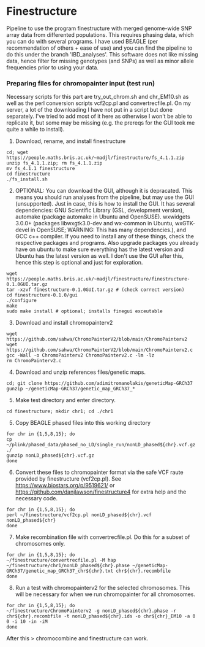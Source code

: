# Finestructure 
Pipeline to use the program finestructure with merged genome-wide SNP array data from differented populations. This requires phasing data, which you can do with several programs. I have used BEAGLE (per recommendation of others + ease of use) and you can find the pipeline to do this under the branch 'IBD_analyses'. This software does not like missing data, hence filter for missing genotypes (and SNPs) as well as minor allele frequencies prior to using your data. 

### Preparing files for chromopainter input (test run)
Necessary scripts for this part are try_out_chrom.sh and chr_EM10.sh as well as the perl conversion scripts vcf2cp.pl and convertrecfile.pl. On my server, a lot of the downloading I have not put in a script but done separately. I've tried to add most of it here as otherwise I won't be able to replicate it, but some may be missing (e.g. the prereqs for the GUI took me quite a while to install). 

1. Download, rename, and install finestructure
```
cd; wget https://people.maths.bris.ac.uk/~madjl/finestructure/fs_4.1.1.zip
unzip fs_4.1.1.zip; rm fs_4.1.1.zip
mv fs_4.1.1 finestructure
cd finestructure
./fs_install.sh
```

2. OPTIONAL: You can download the GUI, although it is depracated. This means you should run analyses from the pipeline, but may use the GUI (unsupported). Just in case, this is how to install the GUI. It has several dependencies: GNU Scientific Library (GSL, development version), automake (package automake in Ubuntu and OpenSUSE). wxwidgets 3.0.0+ (packages libwxgtk3.0-dev and wx-common in Ubuntu, wxGTK-devel in OpenSUSE; WARNING: This has many dependencies.), and GCC c++ compiler. If you need to install any of these things, check the respective packages and programs. Also upgrade packages you already have on ubuntu to make sure everything has the latest version and Ubuntu has the latest version as well. I don't use the GUI after this, hence this step is optional and just for exploration. 
```
wget https://people.maths.bris.ac.uk/~madjl/finestructure/finestructure-0.1.0GUI.tar.gz
tar -xzvf finestructure-0.1.0GUI.tar.gz # (check correct version)
cd finestructure-0.1.0/gui
./configure
make
sudo make install # optional; installs finegui exceutable
```

3. Download and install chromopainterv2
```
wget https://github.com/sahwa/ChromoPainterV2/blob/main/ChromoPainterv2
wget https://github.com/sahwa/ChromoPainterV2/blob/main/ChromoPainterv2.c
gcc -Wall -o ChromoPainterv2 ChromoPainterv2.c -lm -lz
rm ChromoPainterv2.c
```

4. Download and unzip references files/genetic maps. 
```
cd; git clone https://github.com/adimitromanolakis/geneticMap-GRCh37
gunzip ~/geneticMap-GRCh37/genetic_map_GRCh37_*
```

5. Make test directory and enter directory. 
```
cd finestructure; mkdir chr1; cd ./chr1
```

5. Copy BEAGLE phased files into this working directory
```
for chr in {1,5,8,15}; do
cp ~/plink/phased_data/phased_no_LD/single_run/nonLD_phased${chr}.vcf.gz ./
gunzip nonLD_phased${chr}.vcf.gz
done
```

6. Convert these files to chromopainter format via the safe VCF raute provided by finestructure (vcf2cp.pl). See https://www.biostars.org/p/9519621/ or https://github.com/danjlawson/finestructure4 for extra help and the necessary code. 
```
for chr in {1,5,8,15}; do
perl ~/finestructure/vcf2cp.pl nonLD_phased${chr}.vcf nonLD_phased${chr}
done
```

7. Make recombination file with convertrecfile.pl. Do this for a subset of chromosomes only.
```
for chr in {1,5,8,15}; do
~/finestructure/convertrecfile.pl -M hap ~/finestructure/chr1/nonLD_phased${chr}.phase ~/geneticMap-GRCh37/genetic_map_GRCh37_chr${chr}.txt chr${chr}.recombfile 
done
```

8. Run a test with chromopainterv2 for the selected chromosomes. This will be necessary for when we run chromopainter for all chromosomes. 
```
for chr in {1,5,8,15}; do
~/finestructure/ChromoPainterv2 -g nonLD_phased${chr}.phase -r chr${chr}.recombfile -t nonLD_phased${chr}.ids -o chr${chr}_EM10 -a 0 0 -i 10 -in -iM
done
```

After this > chromocombine and finestructure can work.
